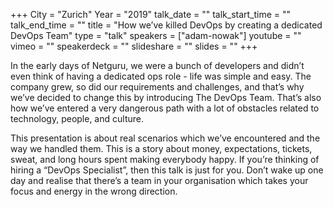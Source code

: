 +++
City = "Zurich"
Year = "2019"
talk_date = ""
talk_start_time = ""
talk_end_time = ""
title = "How we’ve killed DevOps by creating a dedicated DevOps Team"
type = "talk"
speakers = ["adam-nowak"]
youtube = ""
vimeo = ""
speakerdeck = ""
slideshare = ""
slides = ""
+++

In the early days of Netguru, we were a bunch of developers and didn’t even think of
having a dedicated ops role - life was simple and easy. The company grew, so did our
requirements and challenges, and that’s why we’ve decided to change this by introducing
The DevOps Team. That’s also how we’ve entered a very dangerous path with a lot of
obstacles related to technology, people, and culture.

This presentation is about real scenarios which we’ve encountered and the way we handled
them. This is a story about money, expectations, tickets, sweat, and long hours spent
making everybody happy. If you’re thinking of hiring a “DevOps Specialist”, then this
talk is just for you. Don’t wake up one day and realise that there’s a team in your
organisation which takes your focus and energy in the wrong direction.
